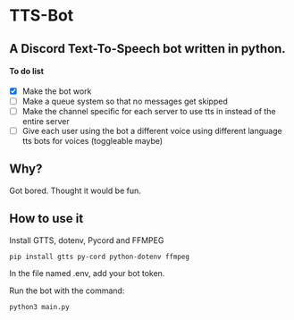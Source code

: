 # TTS-Bot
## A Discord Text-To-Speech bot written in python.

#### To do list
- [x] Make the bot work
- [ ] Make a queue system so that no messages get skipped
- [ ] Make the channel specific for each server to use tts in instead of the entire server
- [ ] Give each user using the bot a different voice using different language tts bots for voices (toggleable maybe)

## Why?

Got bored. Thought it would be fun. 

## How to use it

Install GTTS, dotenv, Pycord and FFMPEG

```
pip install gtts py-cord python-dotenv ffmpeg
```

In the file named .env, add your bot token.

Run the bot with the command:
```
python3 main.py
```
